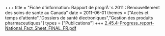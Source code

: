 +++
title = "Fiche d'information: Rapport de progrÃ¨s 2011 : Renouvellement des soins de santé au Canada"
date = 2011-06-01
themes = ["Accès et temps d'attente","Dossiers de santé électroniques","Gestion des produits pharmaceutiques"]
types = ["Publications"]
+++
[2.45.4-Progress_report-National_Fact_Sheet_FINAL_FR.pdf](/files/2.45.4-Progress_report-National_Fact_Sheet_FINAL_FR.pdf)
